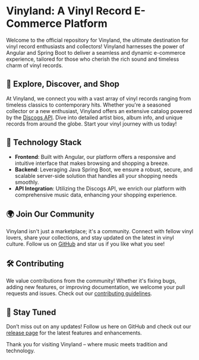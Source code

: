 # Vinyland: A Vinyl Record E-Commerce Platform

Welcome to the official repository for Vinyland, the ultimate destination for vinyl record enthusiasts and collectors! Vinyland harnesses the power of Angular and Spring Boot to deliver a seamless and dynamic e-commerce experience, tailored for those who cherish the rich sound and timeless charm of vinyl records.

## 🎵 Explore, Discover, and Shop

At Vinyland, we connect you with a vast array of vinyl records ranging from timeless classics to contemporary hits. Whether you're a seasoned collector or a new enthusiast, Vinyland offers an extensive catalog powered by the [Discogs API](https://www.discogs.com/developers). Dive into detailed artist bios, album info, and unique records from around the globe. Start your vinyl journey with us today!

## 🚀 Technology Stack

-   **Frontend**: Built with Angular, our platform offers a responsive and intuitive interface that makes browsing and shopping a breeze.
-   **Backend**: Leveraging Java Spring Boot, we ensure a robust, secure, and scalable server-side solution that handles all your shopping needs smoothly.
-   **API Integration**: Utilizing the Discogs API, we enrich our platform with comprehensive music data, enhancing your shopping experience.

## 🌍 Join Our Community

Vinyland isn't just a marketplace; it's a community. Connect with fellow vinyl lovers, share your collections, and stay updated on the latest in vinyl culture. Follow us on [GitHub](#) and star us if you like what you see!

## 🛠️ Contributing

We value contributions from the community! Whether it's fixing bugs, adding new features, or improving documentation, we welcome your pull requests and issues. Check out our [contributing guidelines](#).

## 📢 Stay Tuned

Don’t miss out on any updates! Follow us here on GitHub and check out our [release page](#) for the latest features and enhancements.

Thank you for visiting Vinyland – where music meets tradition and technology.
